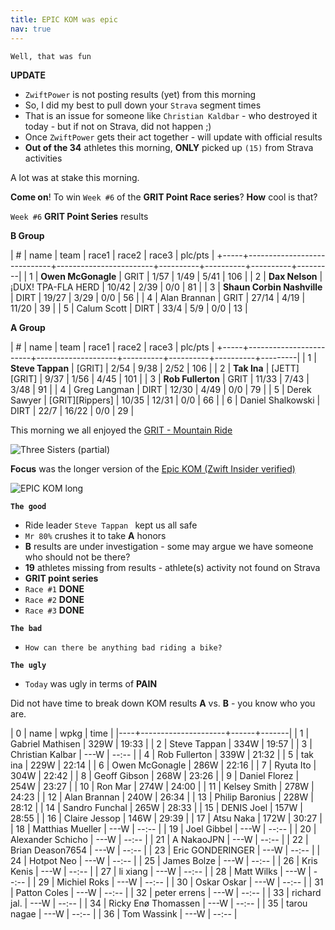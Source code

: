 ```yaml
---
title: EPIC KOM was epic
nav: true
---
```


`Well, that was fun`

**UPDATE**
- `ZwiftPower` is not posting results (yet) from this morning
- So, I did my best to pull down your `Strava` segment times
- That is an issue for someone like `Christian Kaldbar` - who
  destroyed it today - but if not on Strava, did not happen ;)
- Once `ZwiftPower` gets their act together - will update with official results
- **Out of the 34** athletes this morning, **ONLY** picked up `(15)` from Strava activities

A lot was at stake this morning.

**Come on**! To win `Week #6` of the **GRIT Point Race series**? **How** cool is that?

`Week #6` **GRIT Point Series** results

**B Group**

| #   | name                        | team                   | race1    | race2    | race3    | plc/pts |
+-----+-----------------------------+------------------------+----------+----------+----------+---------|
| 1   | **Owen McGonagle**          | GRIT                   | 1/57     | 1/49     | 5/41     | 106     |
| 2   | **Dax Nelson**              | ¡DUX! TPA-FLA HERD     | 10/42    | 2/39     | 0/0      | 81      |
| 3   | **Shaun Corbin Nashville**  | DIRT                   | 19/27    | 3/29     | 0/0      | 56      |
| 4   |   Alan Brannan              | GRIT                   | 27/14    | 4/19     | 11/20    | 39      |
| 5   |   Calum Scott               | DIRT                   | 33/4     | 5/9      | 0/0      | 13      |
        
**A Group**
        
| #   | name                   | team               | race1    | race2    | race3    | plc/pts |
+-----+------------------------+--------------------+----------+----------+----------+---------|
| 1   | **Steve Tappan**       | [GRIT]             | 2/54     | 9/38     | 2/52     | 106     |
| 2   | **Tak Ina**            | [JETT][GRIT]       | 9/37     | 1/56     | 4/45     | 101     |
| 3   | **Rob Fullerton**      | GRIT               | 11/33    | 7/43     | 3/48     | 91      |
| 4   |   Greg Langman         | DIRT               | 12/30    | 4/49     | 0/0      | 79      |
| 5   |   Derek Sawyer         | [GRIT][Rippers]    | 10/35    | 12/31    | 0/0      | 66      |
| 6   |   Daniel Shalkowski    | DIRT               | 22/7     | 16/22    | 0/0      | 29      |

This morning we all enjoyed the [GRIT - Mountain Ride](https://zwiftpower.com/events.php?zid=1464931)

![Three Sisters (partial)](../../../2021/01/07/images/three-sisters.png)

**Focus** was the longer version of the [Epic KOM (Zwift Insider verified)](https://www.strava.com/segments/16784833)

![EPIC KOM long](../../../2021/01/07/images/epic_kom_longer.png)

**`The good`**

- Ride leader `Steve Tappan ` kept us all safe
- `Mr 80%` crushes it to take **A** honors
- **B** results are under investigation - some may argue we have someone who should not be there?
- **19** athletes missing from results - athlete(s) activity not found on Strava
- **GRIT point series**
- `Race #1` **DONE**
- `Race #2` **DONE**
- `Race #3` **DONE**

**`The bad`**
- `How can there be anything bad riding a bike?`

**`The ugly`**
- `Today` was ugly in terms of **PAIN**

Did not have time to break down KOM results **A** vs. **B** - you know who you are.

|  0 | name                | wpkg | time  |
|----+---------------------+------+-------|
|  1 | Gabriel Mathisen    | 329W | 19:33 |
|  2 | Steve Tappan        | 334W | 19:57 |
|  3 | Christian Kalbar    | ---W | --:-- |
|  4 | Rob Fullerton       | 339W | 21:32 |
|  5 | tak ina             | 229W | 22:14 |
|  6 | Owen McGonagle      | 286W | 22:16 |
|  7 | Ryuta Ito           | 304W | 22:42 |
|  8 | Geoff Gibson        | 268W | 23:26 |
|  9 | Daniel Florez       | 254W | 23:27 |
| 10 | Ron Mar             | 274W | 24:00 |
| 11 | Kelsey Smith        | 278W | 24:23 |
| 12 | Alan Brannan        | 240W | 26:34 |
| 13 | Philip Baronius     | 228W | 28:12 |
| 14 | Sandro Funchal      | 265W | 28:33 |
| 15 | DENIS Joel          | 157W | 28:55 |
| 16 | Claire Jessop       | 146W | 29:39 |
| 17 | Atsu Naka           | 172W | 30:27 |
| 18 | Matthias Mueller    | ---W | --:-- |
| 19 | Joel Gibbel         | ---W | --:-- |
| 20 | Alexander Schicho   | ---W | --:-- |
| 21 | A NakaoJPN          | ---W | --:-- |
| 22 | Brian Deason7654    | ---W | --:-- |
| 23 | Eric GONDERINGER    | ---W | --:-- |
| 24 | Hotpot Neo          | ---W | --:-- |
| 25 | James Bolze         | ---W | --:-- |
| 26 | Kris Kenis          | ---W | --:-- |
| 27 | li xiang            | ---W | --:-- |
| 28 | Matt Wilks          | ---W | --:-- |
| 29 | Michiel Roks        | ---W | --:-- |
| 30 | Oskar Oskar         | ---W | --:-- |
| 31 | Patton Coles        | ---W | --:-- |
| 32 | peter errens        | ---W | --:-- |
| 33 | richard jal.        | ---W | --:-- |
| 34 | Ricky Enø Thomassen | ---W | --:-- |
| 35 | tarou nagae         | ---W | --:-- |
| 36 | Tom Wassink         | ---W | --:-- |

